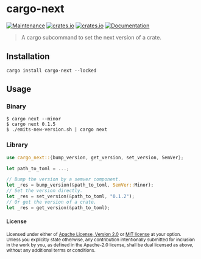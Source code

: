 # cargo-next

[![Maintenance](https://img.shields.io/badge/maintenance-actively%20maintained-brightgreen.svg)](https://github.com/conventional-commits-rs/cargo-next)
[![crates.io](https://img.shields.io/crates/v/cargo-next.svg)](https://crates.io/crates/cargo-next)
[![crates.io](https://img.shields.io/crates/d/cargo-next)](https://crates.io/crates/cargo-next)
[![Documentation](https://docs.rs/cargo-next/badge.svg)](https://docs.rs/cargo-next)

> A cargo subcommand to set the next version of a crate.

## Installation

```text
cargo install cargo-next --locked
```

## Usage

### Binary

```text
$ cargo next --minor
$ cargo next 0.1.5
$ ./emits-new-version.sh | cargo next
```

### Library

```rust
use cargo_next::{bump_version, get_version, set_version, SemVer};

let path_to_toml = ...;

// Bump the version by a semver component.
let _res = bump_version(&path_to_toml, SemVer::Minor);
// Set the version directly.
let _res = set_version(&path_to_toml, "0.1.2");
// Or get the version of a crate.
let _res = get_version(&path_to_toml);
```

#### License

<sup>
Licensed under either of <a href="license-apache">Apache License, Version
2.0</a> or <a href="license-mit">MIT license</a> at your option.
</sup>

<br>

<sub>
Unless you explicitly state otherwise, any contribution intentionally submitted
for inclusion in the work by you, as defined in the Apache-2.0 license, shall be
dual licensed as above, without any additional terms or conditions.
</sub>
